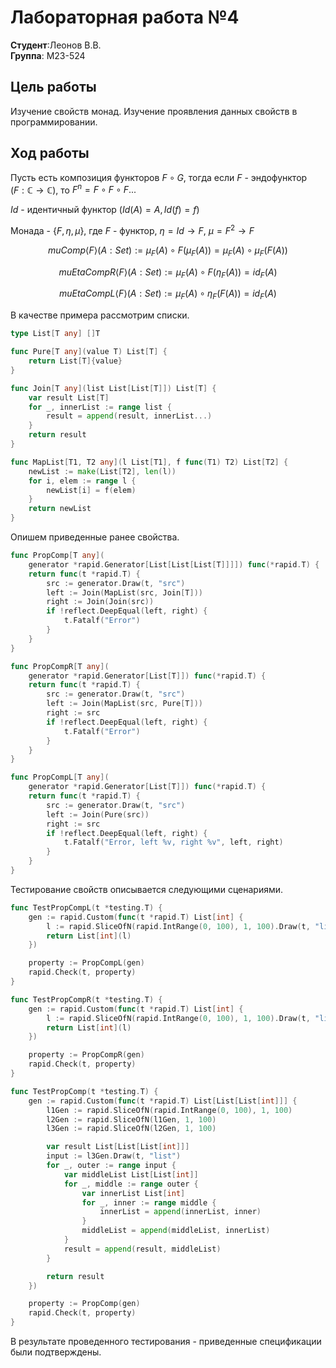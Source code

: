 # Лабораторная работа №4

**Студент**:Леонов В.В.  
**Группа**: М23-524  

## Цель работы

Изучение свойств монад. Изучение проявления данных свойств в программировании.

## Ход работы

Пусть есть композиция функторов $F\circ G$, тогда если $F$ - эндофунктор ($F:\mathbb{C} \longrightarrow \mathbb{C}$), 
то $F^n = F\circ F \circ F...$ 

$Id$ - идентичный функтор ($Id(A) = A, Id(f) = f$)

Монада - $\{F, \eta, \mu\}$, где $F$ - функтор, $\eta= Id\longrightarrow F$, $\mu = F^2 \longrightarrow F$

$$muComp⟨F⟩(A : Set) := \mu_F(A) \circ F(\mu_F(A)) = \mu_F(A) \circ \mu_F(F(A))$$

$$muEtaCompR⟨F⟩(A : Set) := \mu_F(A) \circ F(\eta_F(A)) = id_F(A)$$

$$muEtaCompL⟨F⟩(A : Set) := \mu_F(A) \circ \eta_F(F(A)) = id_F(A)$$

В качестве примера рассмотрим списки.


```go
type List[T any] []T

func Pure[T any](value T) List[T] {
	return List[T]{value}
}

func Join[T any](list List[List[T]]) List[T] {
	var result List[T]
	for _, innerList := range list {
		result = append(result, innerList...)
	}
	return result
}

func MapList[T1, T2 any](l List[T1], f func(T1) T2) List[T2] {
	newList := make(List[T2], len(l))
	for i, elem := range l {
		newList[i] = f(elem)
	}
	return newList
}
```

Опишем приведенные ранее свойства.

```go
func PropComp[T any](
	generator *rapid.Generator[List[List[List[T]]]]) func(*rapid.T) {
	return func(t *rapid.T) {
		src := generator.Draw(t, "src")
		left := Join(MapList(src, Join[T]))
		right := Join(Join(src))
		if !reflect.DeepEqual(left, right) {
			t.Fatalf("Error")
		}
	}
}

func PropCompR[T any](
	generator *rapid.Generator[List[T]]) func(*rapid.T) {
	return func(t *rapid.T) {
		src := generator.Draw(t, "src")
		left := Join(MapList(src, Pure[T]))
		right := src
		if !reflect.DeepEqual(left, right) {
			t.Fatalf("Error")
		}
	}
}

func PropCompL[T any](
	generator *rapid.Generator[List[T]]) func(*rapid.T) {
	return func(t *rapid.T) {
		src := generator.Draw(t, "src")
		left := Join(Pure(src))
		right := src
		if !reflect.DeepEqual(left, right) {
			t.Fatalf("Error, left %v, right %v", left, right)
		}
	}
}
```

Тестирование свойств описывается следующими сценариями.


```go
func TestPropCompL(t *testing.T) {
	gen := rapid.Custom(func(t *rapid.T) List[int] {
		l := rapid.SliceOfN(rapid.IntRange(0, 100), 1, 100).Draw(t, "list")
		return List[int](l)
	})

	property := PropCompL(gen)
	rapid.Check(t, property)
}

func TestPropCompR(t *testing.T) {
	gen := rapid.Custom(func(t *rapid.T) List[int] {
		l := rapid.SliceOfN(rapid.IntRange(0, 100), 1, 100).Draw(t, "list")
		return List[int](l)
	})

	property := PropCompR(gen)
	rapid.Check(t, property)
}

func TestPropComp(t *testing.T) {
	gen := rapid.Custom(func(t *rapid.T) List[List[List[int]]] {
		l1Gen := rapid.SliceOfN(rapid.IntRange(0, 100), 1, 100)
		l2Gen := rapid.SliceOfN(l1Gen, 1, 100)
		l3Gen := rapid.SliceOfN(l2Gen, 1, 100)

		var result List[List[List[int]]]
		input := l3Gen.Draw(t, "list")
		for _, outer := range input {
			var middleList List[List[int]]
			for _, middle := range outer {
				var innerList List[int]
				for _, inner := range middle {
					innerList = append(innerList, inner)
				}
				middleList = append(middleList, innerList)
			}
			result = append(result, middleList)
		}

		return result
	})

	property := PropComp(gen)
	rapid.Check(t, property)
}
```

В результате проведенного тестирования - приведенные спецификации были подтверждены.
